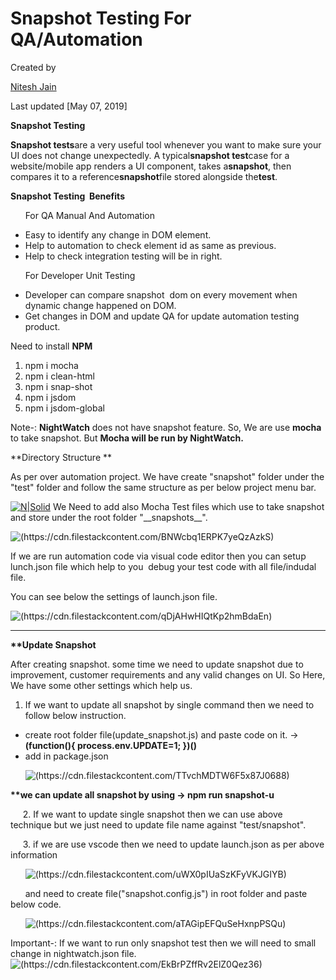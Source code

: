 Snapshot Testing For QA/Automation
==================================

Created by

[Nitesh Jain](/wiki/people/5a729775d5ee0c250738ca27?ref=confluence&src=profilecard)

Last updated [May 07, 2019]

**Snapshot Testing**

**Snapshot tests**are a very useful tool whenever you want to make sure your UI does not change unexpectedly. A typical**snapshot test**case for a website/mobile app renders a UI component, takes a**snapshot**, then compares it to a reference**snapshot**file stored alongside the**test**.

**Snapshot Testing  Benefits**

      For QA Manual And Automation

*   Easy to identify any change in DOM element.
*   Help to automation to check element id as same as previous.
*   Help to check integration testing will be in right.

      For Developer Unit Testing

*   Developer can compare snapshot  dom on every movement when dynamic change happened on DOM.
*   Get changes in DOM and update QA for update automation testing product.

Need to install **NPM**

1.  npm i mocha
2.  npm i clean-html
3.  npm i snap-shot
4.  npm i jsdom
5.  npm i jsdom-global

Note-: **NightWatch** does not have snapshot feature. So, We are use **mocha** to take snapshot. But **Mocha will be run by NightWatch.**

**Directory Structure **

As per over automation project. We have create "snapshot" folder under the "test" folder and follow the same structure as per below project menu bar. 


[![N|Solid](https://cdn.filestackcontent.com/pjD8BpNKSMehQjDmVb8y)](https://cdn.filestackcontent.com/pjD8BpNKSMehQjDmVb8y)
We Need to add also Mocha Test files which use to take snapshot and store under the root folder "\_\_snapshots\_\_".

![(https://cdn.filestackcontent.com/BNWcbq1ERPK7yeQzAzkS)](https://cdn.filestackcontent.com/BNWcbq1ERPK7yeQzAzkS)

If we are run automation code via visual code editor then you can setup lunch.json file which help to you  debug your test code with all file/indudal file.

You can see below the settings of launch.json file.

![(https://cdn.filestackcontent.com/qDjAHwHIQtKp2hmBdaEn)](https://cdn.filestackcontent.com/qDjAHwHIQtKp2hmBdaEn)

* * *

**\*\*Update Snapshot**

After creating snapshot. some time we need to update snapshot due to improvement, customer requirements and any valid changes on UI. So Here, We have some other settings which help us.

1.  If we want to update all snapshot by single command then we need to follow below instruction.

*   create root folder file(update\_snapshot.js) and paste code on it. → **(function(){ process.env.UPDATE\=1; })()**
*   add in package.json

      ![(https://cdn.filestackcontent.com/TTvchMDTW6F5x87J0688)](https://cdn.filestackcontent.com/TTvchMDTW6F5x87J0688) 

**\*\*we can update all snapshot by using → npm run snapshot-u**

     2. If we want to update single snapshot then we can use above technique but we just need to update file name against "test/snapshot".

     3. if we are use vscode then we need to update launch.json as per above information 

      ![(https://cdn.filestackcontent.com/uWX0pIUaSzKFyVKJGIYB)](https://cdn.filestackcontent.com/uWX0pIUaSzKFyVKJGIYB)

      and need to create file("snapshot.config.js") in root folder and paste below code.

      ![(https://cdn.filestackcontent.com/aTAGipEFQuSeHxnpPSQu)](https://cdn.filestackcontent.com/aTAGipEFQuSeHxnpPSQu)

Important-: If we want to run only snapshot test then we will need to small change in nightwatch.json file.
![(https://cdn.filestackcontent.com/EkBrPZffRv2ElZ0Qez36)](https://cdn.filestackcontent.com/EkBrPZffRv2ElZ0Qez36)

